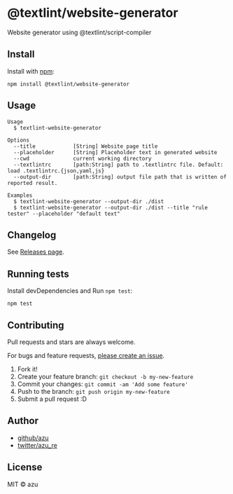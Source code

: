 # @textlint/website-generator

Website generator using @textlint/script-compiler

## Install

Install with [npm](https://www.npmjs.com/):

    npm install @textlint/website-generator

## Usage

    Usage
      $ textlint-website-generator 
 
    Options
      --title            [String] Website page title
      --placeholder      [String] Placeholder text in generated website
      --cwd              current working directory
      --textlintrc       [path:String] path to .textlintrc file. Default: load .textlintrc.{json,yaml,js}
      --output-dir       [path:String] output file path that is written of reported result.
 
    Examples
      $ textlint-website-generator --output-dir ./dist
      $ textlint-website-generator --output-dir ./dist --title "rule tester" --placeholder "default text"

## Changelog

See [Releases page](https://github.com/textlint/editor/releases).

## Running tests

Install devDependencies and Run `npm test`:

    npm test

## Contributing

Pull requests and stars are always welcome.

For bugs and feature requests, [please create an issue](https://github.com/textlint/editor/issues).

1. Fork it!
2. Create your feature branch: `git checkout -b my-new-feature`
3. Commit your changes: `git commit -am 'Add some feature'`
4. Push to the branch: `git push origin my-new-feature`
5. Submit a pull request :D

## Author

- [github/azu](https://github.com/azu)
- [twitter/azu_re](https://twitter.com/azu_re)

## License

MIT © azu
